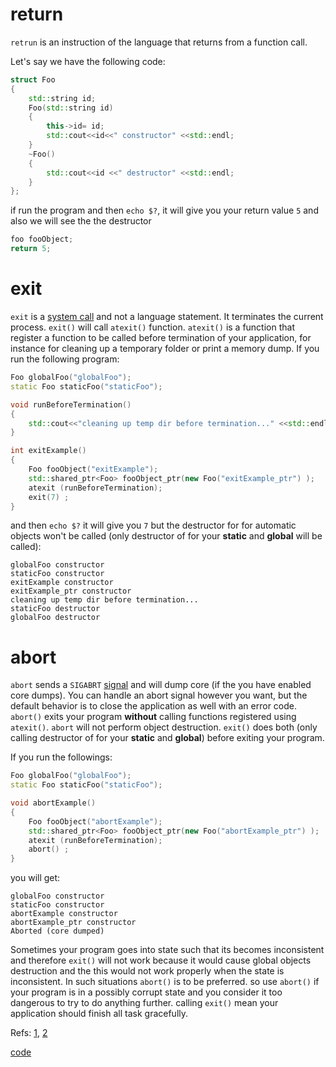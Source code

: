 # return
`retrun` is an instruction of the language that returns from a function call.

Let's say we have the following code:

```cpp
struct Foo
{
    std::string id;
    Foo(std::string id)
    {
        this->id= id;
        std::cout<<id<<" constructor" <<std::endl;
    }
    ~Foo()
    {
        std::cout<<id <<" destructor" <<std::endl;
    }
};
```

if run the program and then `echo $?`, it will give you your return value `5` and also we will see the the destructor
```cpp
foo fooObject;
return 5;
```


# exit
`exit` is a [system call](system_call.md) and not a language statement. It  terminates the current process. `exit()` will call `atexit()` function.
`atexit()` is a function that register a function to be called before termination of your application, for instance for cleaning up a temporary folder or print a memory dump. If you run the following program:

```cpp
Foo globalFoo("globalFoo");
static Foo staticFoo("staticFoo");

void runBeforeTermination()
{
    std::cout<<"cleaning up temp dir before termination..." <<std::endl;
}

int exitExample()
{
    Foo fooObject("exitExample");
    std::shared_ptr<Foo> fooObject_ptr(new Foo("exitExample_ptr") );
    atexit (runBeforeTermination);
    exit(7) ;
}
```
and then `echo $?`  it will give you `7` but the destructor for for automatic objects won't be called (only destructor of for your **static** and **global** will be called):

```
globalFoo constructor
staticFoo constructor
exitExample constructor
exitExample_ptr constructor
cleaning up temp dir before termination...
staticFoo destructor
globalFoo destructor
```


# abort
`abort` sends a `SIGABRT` [signal](signals.md) and will dump core (if the you have enabled core dumps). 
You can handle an abort signal however you want, but the default behavior is to close the application as well with an error code.
`abort()` exits your program **without** calling functions registered using `atexit()`.
`abort` will not perform object destruction. `exit()` does both (only calling  destructor of for your **static** and **global**) before exiting your program. 

If you run the followings:
```cpp
Foo globalFoo("globalFoo");
static Foo staticFoo("staticFoo");

void abortExample()
{
    Foo fooObject("abortExample");
    std::shared_ptr<Foo> fooObject_ptr(new Foo("abortExample_ptr") );
    atexit (runBeforeTermination);
    abort() ;
}
```
you will get:
```
globalFoo constructor
staticFoo constructor
abortExample constructor
abortExample_ptr constructor
Aborted (core dumped)
```


Sometimes your program goes into state such that its becomes inconsistent and therefore `exit()` will not work because it would cause global objects destruction and the this would not work properly when the state is inconsistent. In such situations `abort()` is to be preferred.
so use `abort()` if your program is in a possibly corrupt state and you consider it too dangerous to try to do anything further.
calling `exit()` mean your application should finish all task gracefully.


Refs: [1](https://en.cppreference.com/w/cpp/utility/program/abort), [2](https://stackoverflow.com/questions/397075/what-is-the-difference-between-exit-and-abort)

[code](../src/return_abort_exit.cpp)

